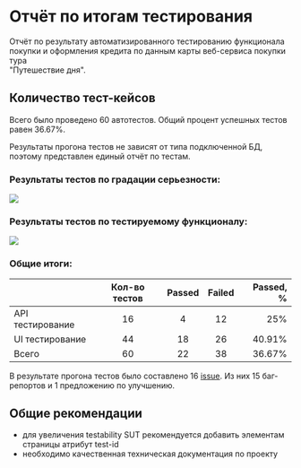 # Отчёт по итогам тестирования

Отчёт по результату автоматизированного тестированию функционала покупки и оформления кредита по данным карты веб-сервиса покупки тура  
"Путешествие дня".

## Количество тест-кейсов

Всего было проведено 60 автотестов. Общий процент успешных тестов равен 36.67%.

Результаты прогона тестов не зависят от типа подключенной БД, поэтому представлен единый отчёт по тестам.

### Результаты тестов по градации серьезности:

![](/Users/Ksenia/IdeaProjects/AQA/diploma-QA/png/1.png)

### Результаты тестов по тестируемому функционалу:

![](/Users/Ksenia/IdeaProjects/AQA/diploma-QA/png/2.png)

### Общие итоги:

|                  | Кол-во тестов  | Passed | Failed | Passed, % |
|:-----------------|    :----:   |   :----:   |  :----:   |----------:|
| API тестирование | 16  | 4 | 12 |       25% |
| UI тестирование  | 44  | 18 | 26 |    40.91% |
| Всего            | 60  | 22 | 38 |    36.67% |

В результате прогона тестов было составлено 16 [issue](https://github.com/unicornfraaa/diploma-QA/issues). Из них 15 баг-репортов и
1 предложению по улучшению.

## Общие рекомендации

- для увеличения testability SUT рекомендуется добавить элементам страницы атрибут test-id
- необходимо качественная техническая документация по проекту